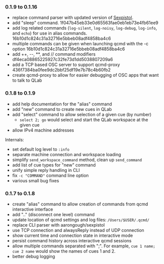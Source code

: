 ### 0.1.9 to 0.1.16

* replace command parser with updated version of [Sexpistol](https://github.com/aarongough/sexpistol).
* add "sleep" command. 1f047b45eb33e0d65563fae0eb1eb73e4fb61ee9
* add log related commands (`log-silent`, `log-noisy`, `log-debug`, `log-info`,
  and `echo`) for use in alias commands. 16b10d1c824c31a32716e5bbeb08adf4858ba4c6
* multiple commands can be given when launching qcmd with the -c option 16b10d1c824c31a32716e5bbeb08adf4858ba4c6
* add ++, --, \*\*, and // command modifiers df4eca08865225927c32fe73d1dd5038807209a6
* add a TCP based OSC server to support qcmd-proxy 436f7384ba0fee9dc2bbf25df19e7b78c4b60fb2
* create qcmd-proxy to allow for easier debugging of OSC apps that want to talk to QLab

### 0.1.8 to 0.1.9

* add help documentation for the "alias" command
* add "new" command to create new cues in QLab
* add "select" command to allow selection of a given cue (by number)
  * `select 2; go` would select and start the QLab workspace at the given cue
* allow IPv4 machine addresses

Internals:
* set default log level to `:info`
* separate machine connection and workspace loading
* simplify `send_workspace_command` method, clean up `send_command`
* add list of cue types for "new" command
* unify simple reply handling in CLI
* fix `-c "COMMAND"` command line option
* various small bug fixes

### 0.1.7 to 0.1.8

* create "alias" command to allow creation of commands from qcmd interactive interface
* add ".." (disconnect one level) command
* update location of qcmd settings and log files: `/Users/$USER/.qcmd/`
* replace CLI parser with aarongough/sexpistol
* use TCP connection and alwaysReply instead of UDP connection
* show current time and connection state in interactive mode
* persist command history across interactive qcmd sessions
* allow multiple commands separated with ";". For example,
  `cue 1 name; cue 2 name` would show the names of cues 1 and 2.
* better debug logging
